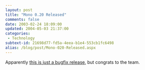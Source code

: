 ```yaml
---
layout: post
title: "Mono 0.20 Released"
comments: false
date: 2003-02-24 18:09:00
updated: 2004-05-03 21:37:00
categories:
 - Technology
subtext-id: 21698d77-fd5a-4eea-b1e4-553cb1fc6498
alias: /blog/post/Mono-020-Released.aspx
---
```



Apparently [this is just a bugfix release](http://www.go-mono.com/archive/mono-0.20), but congrats to the team.
